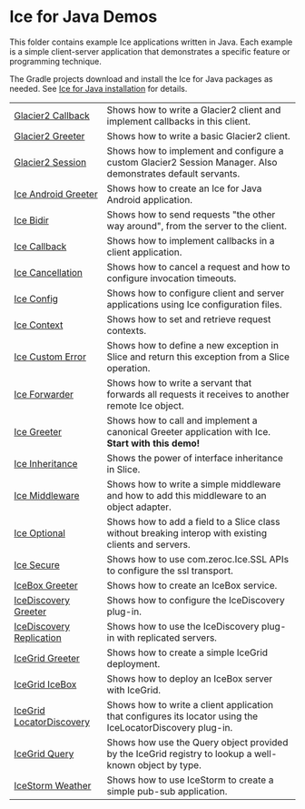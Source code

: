 # Ice for Java Demos

This folder contains example Ice applications written in Java. Each example is a simple client-server application that
demonstrates a specific feature or programming technique.

The Gradle projects download and install the Ice for Java packages as needed. See [Ice for Java installation] for
details.

|                                                         |                                                                                                             |
|---------------------------------------------------------|-------------------------------------------------------------------------------------------------------------|
| [Glacier2 Callback](./Glacier2/Callback/)               | Shows how to write a Glacier2 client and implement callbacks in this client.                                |
| [Glacier2 Greeter](./Glacier2/greeter/)                 | Shows how to write a basic Glacier2 client.                                                                 |
| [Glacier2 Session](./Glacier2/Session)                  | Shows how to implement and configure a custom Glacier2 Session Manager. Also demonstrates default servants. |
| [Ice Android Greeter](./Ice/android-greeter/)           | Shows how to create an Ice for Java Android application.                                                    |
| [Ice Bidir](./Ice/bidir/)                               | Shows how to send requests "the other way around", from the server to the client.                           |
| [Ice Callback](./Ice/callback/)                         | Shows how to implement callbacks in a client application.                                                   |
| [Ice Cancellation](./Ice/cancellation/)                 | Shows how to cancel a request and how to configure invocation timeouts.                                     |
| [Ice Config](./Ice/config/)                             | Shows how to configure client and server applications using Ice configuration files.                        |
| [Ice Context](./Ice/context/)                           | Shows how to set and retrieve request contexts.                                                             |
| [Ice Custom Error](./Ice/customError/)                  | Shows how to define a new exception in Slice and return this exception from a Slice operation.              |
| [Ice Forwarder](./Ice/forwarder/)                       | Shows how to write a servant that forwards all requests it receives to another remote Ice object.           |
| [Ice Greeter](./Ice/greeter/)                           | Shows how to call and implement a canonical Greeter application with Ice. **Start with this demo!**         |
| [Ice Inheritance](./Ice/inheritance/)                   | Shows the power of interface inheritance in Slice.                                                          |
| [Ice Middleware](./Ice/middleware/)                     | Shows how to write a simple middleware and how to add this middleware to an object adapter.                 |
| [Ice Optional](./Ice/optional/)                         | Shows how to add a field to a Slice class without breaking interop with existing clients and servers.       |
| [Ice Secure](./Ice/secure/)                             | Shows how to use com.zeroc.Ice.SSL APIs to configure the ssl transport.                                     |
| [IceBox Greeter](./IceBox/greeter/)                     | Shows how to create an IceBox service.                                                                      |
| [IceDiscovery Greeter](./IceDiscovery/greeter/)         | Shows how to configure the IceDiscovery plug-in.                                                            |
| [IceDiscovery Replication](./IceDiscovery/replication/) | Shows how to use the IceDiscovery plug-in with replicated servers.                                          |
| [IceGrid Greeter](./IceGrid/greeter)                    | Shows how to create a simple IceGrid deployment.                                                            |
| [IceGrid IceBox](./IceGrid/icebox/)                     | Shows how to deploy an IceBox server with IceGrid.                                                          |
| [IceGrid LocatorDiscovery](./IceGrid/locatorDiscovery/) | Shows how to write a client application that configures its locator using the IceLocatorDiscovery plug-in.  |
| [IceGrid Query](./IceGrid/query/)                       | Shows how use the Query object provided by the IceGrid registry to lookup a well-known object by type.      |
| [IceStorm Weather](./IceStorm/weather/)                 | Shows how to use IceStorm to create a simple pub-sub application.                                           |

[Ice for Java installation]: https://github.com/zeroc-ice/ice/blob/main/NIGHTLY.md#ice-for-java
